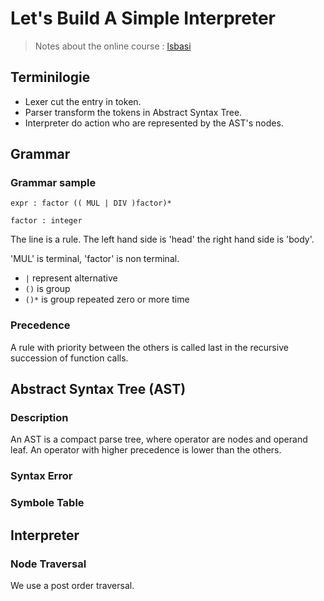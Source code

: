 <!-- TITLE: Lets Build A Simple Interpreter -->
<!-- SUBTITLE: Note About the online course -->

# Let's Build A Simple Interpreter
> Notes about the online course : [lsbasi](https://ruslanspivak.com/archives.html)

## Terminilogie

* Lexer cut the entry in token.
* Parser transform the tokens in Abstract Syntax Tree.
* Interpreter do action who are represented by the AST's nodes.

## Grammar

### Grammar sample

`expr : factor (( MUL | DIV )factor)*`

`factor : integer`

The line is a rule. The left hand side is 'head' the right hand side is 'body'.

'MUL' is terminal, 'factor' is non terminal.

* `|` represent alternative
* `()` is group
* `()*` is group repeated zero or more time

### Precedence

A rule with priority between the others is called last in the recursive succession of function calls.

## Abstract Syntax Tree (AST)

### Description

An AST is a compact parse tree, where operator are nodes and operand leaf. An operator with higher precedence is lower than the others.


### Syntax Error

### Symbole Table

## Interpreter

### Node Traversal

We use a post order traversal.

